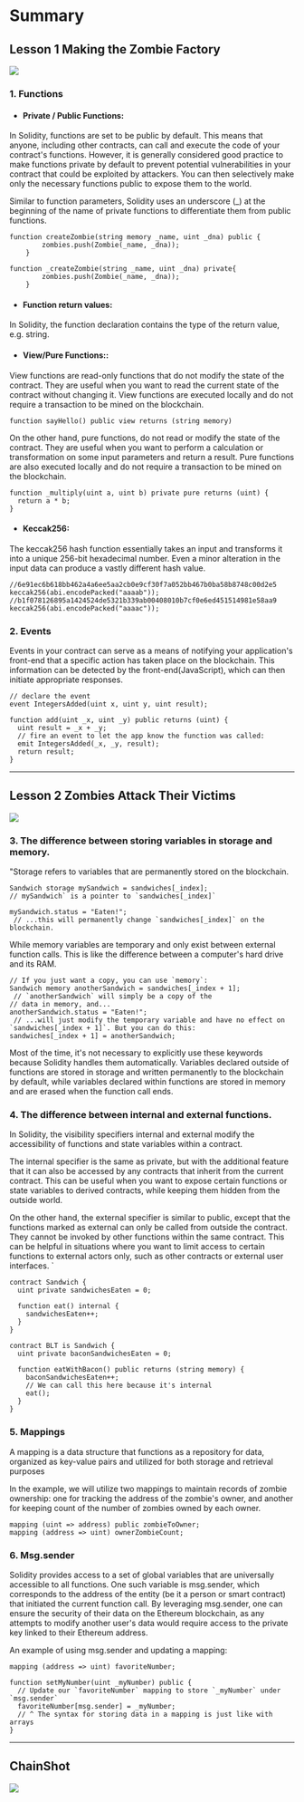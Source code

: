 # Summary
## Lesson 1 Making the Zombie Factory

![](https://i.imgur.com/8f0dDDQ.png)
### 1. Functions
* #### Private / Public Functions: 
In Solidity, functions are set to be public by default. This means that anyone, including other contracts, can call and execute the code of your contract's functions. However, it is generally considered good practice to make functions private by default to prevent potential vulnerabilities in your contract that could be exploited by attackers. You can then selectively make only the necessary functions public to expose them to the world.

Similar to function parameters, Solidity uses an underscore (_) at the beginning of the name of private functions to differentiate them from public functions.

```
function createZombie(string memory _name, uint _dna) public {
        zombies.push(Zombie(_name, _dna));
    }
```

```
function _createZombie(string _name, uint _dna) private{
        zombies.push(Zombie(_name, _dna));
    }
```
* #### Function return values:
In Solidity, the function declaration contains the type of the return value, e.g. string.
* #### View/Pure Functions::
View functions are read-only functions that do not modify the state of the contract. They are useful when you want to read the current state of the contract without changing it. View functions are executed locally and do not require a transaction to be mined on the blockchain.

`function sayHello() public view returns (string memory)`

On the other hand, pure functions,  do not read or modify the state of the contract. They are useful when you want to perform a calculation or transformation on some input parameters and return a result. Pure functions are also executed locally and do not require a transaction to be mined on the blockchain.

```
function _multiply(uint a, uint b) private pure returns (uint) {
  return a * b;
}
```
* #### Keccak256:
The keccak256 hash function essentially takes an input and transforms it into a unique 256-bit hexadecimal number. Even a minor alteration in the input data can produce a vastly different hash value.

```
//6e91ec6b618bb462a4a6ee5aa2cb0e9cf30f7a052bb467b0ba58b8748c00d2e5
keccak256(abi.encodePacked("aaaab"));
//b1f078126895a1424524de5321b339ab00408010b7cf0e6ed451514981e58aa9
keccak256(abi.encodePacked("aaaac"));
```
### 2. Events

Events in your contract can serve as a means of notifying your application's front-end that a specific action has taken place on the blockchain. This information can be detected by the front-end(JavaScript), which can then initiate appropriate responses.

```
// declare the event
event IntegersAdded(uint x, uint y, uint result);

function add(uint _x, uint _y) public returns (uint) {
  uint result = _x + _y;
  // fire an event to let the app know the function was called:
  emit IntegersAdded(_x, _y, result);
  return result;
}
```


----
## Lesson 2 Zombies Attack Their Victims 
![](https://i.imgur.com/aJ38iVy.png)

### 3. The difference between storing variables in storage and memory.
"Storage refers to variables that are permanently stored on the blockchain.

```
Sandwich storage mySandwich = sandwiches[_index];
// mySandwich` is a pointer to `sandwiches[_index]`

mySandwich.status = "Eaten!";
 // ...this will permanently change `sandwiches[_index]` on the blockchain.
```

While memory variables are temporary and only exist between external function calls. This is like the difference between a computer's hard drive and its RAM.

```
// If you just want a copy, you can use `memory`:
Sandwich memory anotherSandwich = sandwiches[_index + 1];
 // `anotherSandwich` will simply be a copy of the
// data in memory, and...
anotherSandwich.status = "Eaten!";
 // ...will just modify the temporary variable and have no effect on `sandwiches[_index + 1]`. But you can do this:
sandwiches[_index + 1] = anotherSandwich;
```

Most of the time, it's not necessary to explicitly use these keywords because Solidity handles them automatically. Variables declared outside of functions are stored in storage and written permanently to the blockchain by default, while variables declared within functions are stored in memory and are erased when the function call ends.




### 4. The difference between internal and external functions.

In Solidity, the visibility specifiers internal and external modify the accessibility of functions and state variables within a contract.

The internal specifier is the same as private, but with the additional feature that it can also be accessed by any contracts that inherit from the current contract. This can be useful when you want to expose certain functions or state variables to derived contracts, while keeping them hidden from the outside world.

On the other hand, the external specifier is similar to public, except that the functions marked as external can only be called from outside the contract. They cannot be invoked by other functions within the same contract. This can be helpful in situations where you want to limit access to certain functions to external actors only, such as other contracts or external user interfaces.
`
```
contract Sandwich {
  uint private sandwichesEaten = 0;

  function eat() internal {
    sandwichesEaten++;
  }
}

contract BLT is Sandwich {
  uint private baconSandwichesEaten = 0;

  function eatWithBacon() public returns (string memory) {
    baconSandwichesEaten++;
    // We can call this here because it's internal
    eat();
  }
}
```

### 5. Mappings
A mapping is a data structure that functions as a repository for data, organized as key-value pairs and utilized for both storage and retrieval purposes

In the example, we will utilize two mappings to maintain records of zombie ownership: one for tracking the address of the zombie's owner, and another for keeping count of the number of zombies owned by each owner.

```
mapping (uint => address) public zombieToOwner;
mapping (address => uint) ownerZombieCount;
```
    
### 6. Msg.sender
Solidity provides access to a set of global variables that are universally accessible to all functions. One such variable is msg.sender, which corresponds to the address of the entity (be it a person or smart contract) that initiated the current function call. By leveraging msg.sender, one can ensure the security of their data on the Ethereum blockchain, as any attempts to modify another user's data would require access to the private key linked to their Ethereum address.

An example of using msg.sender and updating a mapping:

```
mapping (address => uint) favoriteNumber;

function setMyNumber(uint _myNumber) public {
  // Update our `favoriteNumber` mapping to store `_myNumber` under `msg.sender`
  favoriteNumber[msg.sender] = _myNumber;
  // ^ The syntax for storing data in a mapping is just like with arrays
}

```
---
## ChainShot

![](https://i.imgur.com/0XVOBbd.png)

